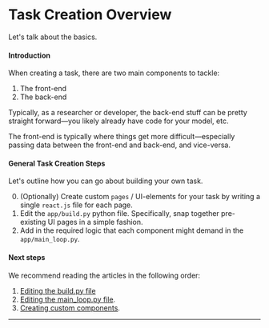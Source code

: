 # Task Creation Overview

Let's talk about the basics.

#### Introduction 

When creating a task, there are two main components to tackle:

1. The front-end
2. The back-end

Typically, as a researcher or developer, the back-end stuff can be pretty straight forward—you likely already have code for your model, etc.

The front-end is typically where things get more difficult—especially passing data between the front-end and back-end, and vice-versa.

#### General Task Creation Steps

Let's outline how you can go about building your own task.

0. (Optionally) Create custom `pages` / UI-elements for your task by writing a single `react.js` file for each page.
1. Edit the `app/build.py` python file. Specifically, snap together pre-existing UI pages in a simple fashion.
2. Add in the required logic that each component might demand in the `app/main_loop.py`.


#### Next steps

We recommend reading the articles in the following order:

1. [Editing the build.py file](/build)
2. [Editing the main_loop.py file](/temp).
3. [Creating custom components](/temp).


---